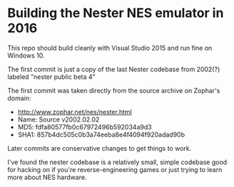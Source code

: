 # Building the Nester NES emulator in 2016

This repo should build cleanly with Visual Studio 2015 and run fine on Windows 10.

The first commit is just a copy of the last Nester codebase from 2002(?) labeled "nester public beta 4"

The first commit was taken directly from the source archive on Zophar's domain:
  + http://www.zophar.net/nes/nester.html
  + Name: Source v2002.02.02
  + MD5: fdfa80577fb0c67972496b592034a9d3
  + SHA1: 857b4dc505c0b3a74eeba8e4f4094f920adad90b


Later commits are conservative changes to get things to work.




I've found the nester codebase is a relatively small, simple codebase good for hacking on 
if you're reverse-engineering games or just trying to learn more about NES hardware.



